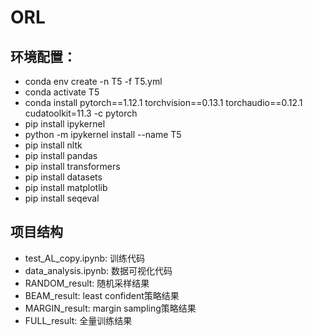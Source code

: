 # ORL


## 环境配置：

- conda env  create -n T5 -f T5.yml
- conda activate T5
- conda install pytorch==1.12.1 torchvision==0.13.1 torchaudio==0.12.1 cudatoolkit=11.3 -c pytorch
- pip install ipykernel
- python -m ipykernel install --name T5
- pip install nltk
- pip install pandas
- pip install transformers
- pip install datasets
- pip install matplotlib
- pip install seqeval

## 项目结构
- test_AL_copy.ipynb: 训练代码
- data_analysis.ipynb: 数据可视化代码
- RANDOM_result: 随机采样结果
- BEAM_result: least confident策略结果
- MARGIN_result: margin sampling策略结果
- FULL_result: 全量训练结果